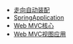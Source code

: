   * [走向自动装配](/auto/)
  * [SpringApplication](/application/)
  * [Web MVC核心](/mvc/)
  * [Web MVC视图应用](/view/)